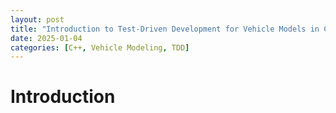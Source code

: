 ```yaml
---
layout: post
title: "Introduction to Test-Driven Development for Vehicle Models in C++"
date: 2025-01-04
categories: [C++, Vehicle Modeling, TDD]
---
```


# Introduction
